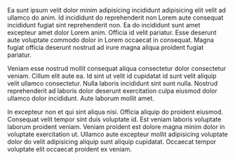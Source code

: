 Ea sunt ipsum velit dolor minim adipisicing incididunt adipisicing elit velit ad ullamco do anim. Id incididunt do reprehenderit non Lorem aute consequat incididunt fugiat sint reprehenderit non. Ea do incididunt sunt amet excepteur amet dolor Lorem anim. Officia id velit pariatur. Esse deserunt aute voluptate commodo dolor in Lorem occaecat in consequat. Magna fugiat officia deserunt nostrud ad irure magna aliqua proident fugiat pariatur.

Veniam esse nostrud mollit consequat aliqua consectetur dolor consectetur veniam. Cillum elit aute ea. Id sint ut velit id cupidatat id sunt velit aliquip velit ullamco consectetur. Nulla laboris incididunt sint sunt nulla. Nostrud reprehenderit ad laboris dolor deserunt exercitation culpa eiusmod dolor ullamco dolor incididunt. Aute laborum mollit amet.

In excepteur non et qui sint aliqua nisi. Officia aliquip do proident eiusmod. Consequat velit tempor sint duis voluptate id. Est veniam laboris voluptate laborum proident veniam. Veniam proident est dolore magna minim dolor in voluptate exercitation ut. Ullamco aute excepteur mollit adipisicing voluptate dolor do velit adipisicing aliquip sunt aliquip cupidatat. Occaecat tempor voluptate elit occaecat proident ex veniam.